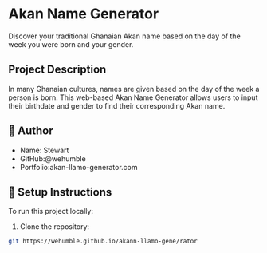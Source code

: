 # Akan Name Generator

Discover your traditional Ghanaian Akan name based on the day of the week you were born and your gender.

##  Project Description

In many Ghanaian cultures, names are given based on the day of the week a person is born. This web-based Akan Name Generator allows users to input their birthdate and gender to find their corresponding Akan name.

## 👤 Author

- Name: Stewart
- GitHub:@wehumble
- Portfolio:akan-llamo-generator.com

## 🚀 Setup Instructions

To run this project locally:

1. Clone the repository:

```bash
git https://wehumble.github.io/akann-llamo-gene/rator
